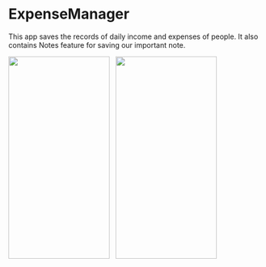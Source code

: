 # ExpenseManager
This app saves the records of daily income and expenses of people. It also contains Notes feature for saving our important note. <p></p>
<img src="https://user-images.githubusercontent.com/66813313/123534348-2ee88f00-d73a-11eb-824b-385bbec39653.jpg" width="200" height="400" /> &nbsp; <img src="https://user-images.githubusercontent.com/66813313/123534380-6eaf7680-d73a-11eb-9d75-7f9c25b7f2f9.jpg" width="200" height="400" /> &nbsp; 
